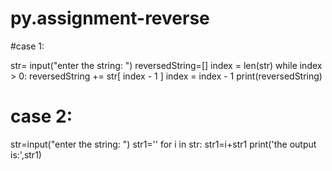 # py.assignment-reverse

#case 1:

str= input("enter the string: ") 
reversedString=[]
index = len(str) 
while index > 0: 
    reversedString += str[ index - 1 ] 
    index = index - 1 
print(reversedString)

# case 2:

str=input("enter the string: ")
str1=''
for i in str:
    str1=i+str1
print('the output is:',str1)
